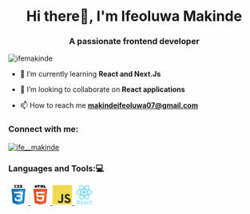<h1 align="center">Hi there👋, I'm Ifeoluwa Makinde</h1>
<h3 align="center">A passionate frontend developer</h3>

<p align="left"> <img src="https://komarev.com/ghpvc/?username=ifemakinde&label=Profile%20views&color=0e75b6&style=flat" alt="ifemakinde" /> </p>

- 🌱 I’m currently learning **React and Next.Js**

- 👯 I’m looking to collaborate on **React applications**

- 📫 How to reach me **makindeifeoluwa07@gmail.com**

<h3 align="left">Connect with me:</h3>
<p align="left">
<a href="https://twitter.com/ife__makinde" target="blank"><img align="center" src="https://raw.githubusercontent.com/rahuldkjain/github-profile-readme-generator/master/src/images/icons/Social/twitter.svg" alt="ife__makinde" height="30" width="40" /></a>
</p>

<h3 align="left">Languages and Tools:💻 </h3>
<p align="left"> <a href="https://www.w3schools.com/css/" target="_blank" rel="noreferrer"> <img src="https://raw.githubusercontent.com/devicons/devicon/master/icons/css3/css3-original-wordmark.svg" alt="css3" width="40" height="40"/> </a> <a href="https://www.w3.org/html/" target="_blank" rel="noreferrer"> <img src="https://raw.githubusercontent.com/devicons/devicon/master/icons/html5/html5-original-wordmark.svg" alt="html5" width="40" height="40"/> </a> <a href="https://developer.mozilla.org/en-US/docs/Web/JavaScript" target="_blank" rel="noreferrer"> <img src="https://raw.githubusercontent.com/devicons/devicon/master/icons/javascript/javascript-original.svg" alt="javascript" width="40" height="40"/> </a> <a href="https://reactjs.org/" target="_blank" rel="noreferrer"> <img src="https://raw.githubusercontent.com/devicons/devicon/master/icons/react/react-original-wordmark.svg" alt="react" width="40" height="40"/> </a> </p>
